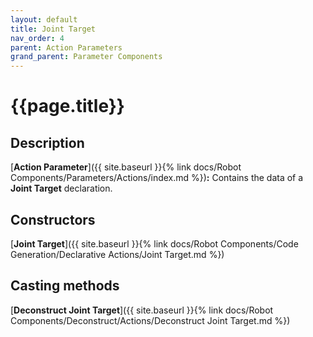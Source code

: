 ```yaml
---
layout: default
title: Joint Target
nav_order: 4
parent: Action Parameters
grand_parent: Parameter Components
---
```


# **{{page.title}}**

## **Description**

[**Action Parameter**]({{ site.baseurl }}{% link docs/Robot Components/Parameters/Actions/index.md %})**:** 
Contains the data of a **Joint Target** declaration. 

## **Constructors**

[**Joint Target**]({{ site.baseurl }}{% link docs/Robot Components/Code Generation/Declarative Actions/Joint Target.md %})

## **Casting methods**

[**Deconstruct Joint Target**]({{ site.baseurl }}{% link docs/Robot Components/Deconstruct/Actions/Deconstruct Joint Target.md %})